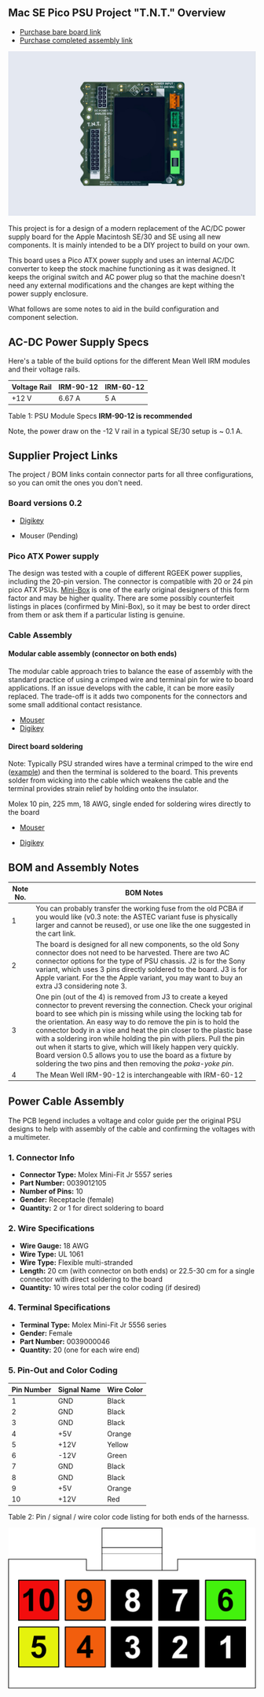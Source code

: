 ## Mac SE Pico PSU Project "T.N.T." Overview

- [Purchase bare board link](https://www.tindie.com/products/ttdesign/diy-macintosh-se30-se-pico-power-supply-board/)
- [Purchase completed assembly link](https://www.tindie.com/products/ttdesign/macintosh-mac-se30-se-pico-atx-power-supply/)

![](/images/PSU_SE_Pico_3D_Rendering.jpg)

This project is for a design of a modern replacement of the AC/DC power supply board for the Apple Macintosh SE/30 and SE using all new components. It is mainly intended to be a DIY project to build on your own.

This board uses a Pico ATX power supply and uses an internal AC/DC converter to keep the stock machine functioning as it was designed. It keeps the original switch and AC power plug so that the machine doesn't need any external modifications and the changes are kept withing the power supply enclosure.

What follows are some notes to aid in the build configuration and component selection. 

## AC-DC Power Supply Specs

Here's a table of the build options for the different Mean Well IRM modules and their voltage rails.

| Voltage Rail |IRM-90-12 | IRM-60-12 |
| ----- | ------------- | ------- |
| +12 V |  6.67 A    | 5 A |

Table 1: PSU Module Specs **IRM-90-12 is recommended**

Note, the power draw on the -12 V rail in a typical SE/30 setup is ~ 0.1 A.

## Supplier Project Links

The project / BOM links contain connector parts for all three configurations, so you can omit the ones you don't need.

### Board versions 0.2

- [Digikey](https://www.digikey.com/en/mylists/list/SZG5HO0RRM)

- Mouser (Pending)

### Pico ATX Power supply

The design was tested with a couple of different RGEEK power supplies, including the 20-pin version. The connector is compatible with 20 or 24 pin pico ATX PSUs. [Mini-Box](https://www.mini-box.com) is one of the early original designers of this form factor and may be higher quality. There are some possibly counterfeit listings in places (confirmed by Mini-Box), so it may be best to order direct from them or ask them if a particular listing is genuine.

### Cable Assembly

#### Modular cable assembly (connector on both ends)

The modular cable approach tries to balance the ease of assembly with the standard practice of using a crimped wire and terminal pin for wire to board applications. If an issue develops with the cable, it can be more easily replaced. The trade-off is it adds two components for the connectors and some small additional contact resistance.

- [Mouser]()
- [Digikey]()

#### Direct board soldering

Note: Typically PSU stranded wires have a terminal crimped to the wire end ([example](https://www.digikey.com/en/products/detail/te-connectivity-amp-connectors/170338-1/1861092)) and then the terminal is soldered to the board. This prevents solder from wicking into the cable which weakens the cable and the terminal provides strain relief by holding onto the insulator.

Molex 10 pin, 225 mm, 18 AWG, single ended for soldering wires directly to the board

- [Mouser](https://www.mouser.com/ProjectManager/ProjectDetail.aspx?AccessID=94fdc6ba0d)

- [Digikey](https://www.digikey.com/en/mylists/list/Y2ULEIMUVL)

## BOM and Assembly Notes

| Note No. | BOM Notes                                                    |
| -------- | ------------------------------------------------------------ |
| 1        | You can probably transfer the working fuse from the old PCBA if you would like (v0.3 note: the ASTEC variant fuse is physically larger and cannot be reused), or use one like the one suggested in the cart link. |
| 2        | The board is designed for all new components, so the old Sony connector does not need to be harvested. There are two AC connector options for the type of PSU chassis. J2 is for the Sony variant, which uses 3 pins directly soldered to the board. J3 is for Apple variant. For the the Apple variant, you may want to buy an extra J3 considering note 3. |
| 3        | One pin (out of the 4) is removed from J3 to create a keyed connector to prevent reversing the connection. Check your original board to see which pin is missing while using the locking tab for the orientation. An easy way to do remove the pin is to hold the connector body in a vise and heat the pin closer to the plastic base with a soldering iron while holding the pin with pliers. Pull the pin out when it starts to give, which will likely happen very quickly. Board version 0.5 allows you to use the board as a fixture by soldering the two pins and then removing the *poka-yoke pin*. |
| 4        | The Mean Well IRM-90-12 is interchangeable with IRM-60-12 |

## Power Cable Assembly

The PCB legend includes a voltage and color guide per the original PSU designs to help with assembly of the cable and confirming the voltages with a multimeter.

### 1. Connector Info

- **Connector Type:** Molex Mini-Fit Jr 5557 series
- **Part Number:** 0039012105
- **Number of Pins:** 10
- **Gender:** Receptacle (female)
- **Quantity:** 2 or 1 for direct soldering to board

### 2. Wire Specifications

- **Wire Gauge:** 18 AWG
- **Wire Type:** UL 1061
- **Wire Type:** Flexible multi-stranded
- **Length:** 20 cm (with connector on both ends) or 22.5-30 cm for a single connector with direct soldering to the board
- **Quantity:** 10 wires total per the color coding (if desired)

### 4. Terminal Specifications

- **Terminal Type:** Molex Mini-Fit Jr 5556 series
- **Gender:** Female
- **Part Number:** 0039000046
- **Quantity:** 20 (one for each wire end)

### 5. Pin-Out and Color Coding

| Pin Number | Signal Name | Wire Color |
| ---------- | ----------- | ---------- |
| 1          | GND         | Black      |
| 2          | GND         | Black      |
| 3          | GND         | Black      |
| 4          | +5V         | Orange     |
| 5          | +12V        | Yellow     |
| 6          | -12V        | Green      |
| 7          | GND         | Black      |
| 8          | GND         | Black      |
| 9          | +5V         | Orange     |
| 10         | +12V        | Red        |

Table 2: Pin / signal / wire color code listing for both ends of the harnesss.

![](/images/cable_harness_layout.png)
